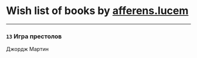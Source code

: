 # Wish list of books by [afferens.lucem](http://vk.com/id196071655)
---

### `13` Игра престолов
Джордж Мартин

